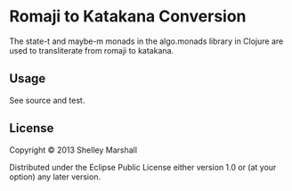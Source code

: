 # Romaji to Katakana Conversion

The state-t and maybe-m monads in the algo.monads library in Clojure
are used to transliterate from romaji to katakana.

## Usage

See source and test.

## License

Copyright © 2013 Shelley Marshall

Distributed under the Eclipse Public License either version 1.0 or (at
your option) any later version.
